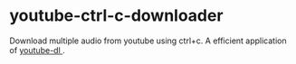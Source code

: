 # youtube-ctrl-c-downloader
Download multiple audio from youtube using ctrl+c. A efficient application of [youtube-dl ](https://github.com/rg3/youtube-dl).
